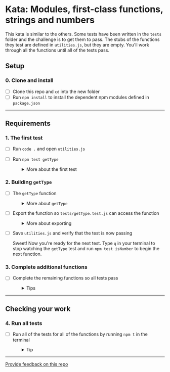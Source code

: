 # Kata: Modules, first-class functions, strings and numbers

This kata is similar to the others. Some tests have been written in the `tests` folder and the challenge is to get them to pass. The stubs of the functions they test are defined in `utilities.js`, but they are empty. You'll work through all the functions until all of the tests pass.

## Setup

### 0. Clone and install

- [ ] Clone this repo and `cd` into the new folder
- [ ] Run `npm install` to install the dependent npm modules defined in `package.json`

---
## Requirements

### 1. The first test

- [ ] Run `code .` and open `utilities.js`
- [ ] Run `npm test getType`
  <details style="padding-left: 2em">
    <summary>More about the first test</summary>
    
    This will run the first test, the `getType` function in `utilities.js`.

    You should see it is currently failing. Jest, the test framework we're using, is watching the relevant files so it will let us know as soon as we have the test passing.
  </details>

### 2. Building `getType`

- [ ] The `getType` function
  <details style="padding-left: 2em">
    <summary>More about <code>getType</code></summary>

    ```js
    function getType (thing) {
      return typeof thing
    }
    ```
  </details>

- [ ] Export the function so `tests/getType.test.js` can access the function
  <details style="padding-left: 2em">
    <summary>More about exporting</summary>
    
    Put this at the top of `utilities.js`:

    ```js
    module.exports = {
      getType: getType
    }
    ```
  </details>

- [ ] Save `utilities.js` and verify that the test is now passing

  Sweet! Now you're ready for the next test. Type `q` in your terminal to stop watching the `getType` test and run `npm test isNumber` to begin the next function.
  
### 3. Complete additional functions

- [ ] Complete the remaining functions so all tests pass
  <details style="padding-left: 2em">
    <summary>Tips</summary>
    
    - Don't forget to export each of the functions once you've implemented them
    - Be sure you understand how to use `typeof`
    - You are permitted &mdash; encouraged, even &mdash; to read the tests. Be aware that some of the tests use data defined in `./data/*.js`, so you may need to inspect those files to get a sense of the data being used
    - If you get stuck with `NaN`, you should know that 
      ```
      typeof NaN === 'number'
      ```
      Given that `NaN` stands for "not a number", that's not very intuitive is it? Well, [here is an explanation](http://stackoverflow.com/questions/2801601/why-does-typeof-nan-return-number). Also, the `isNaN` functions is a great way to check if a value is `NaN`, but be careful because 
      ```
      isNaN('a non-number string') === true
      ```
  </details>

---
## Checking your work

### 4. Run all tests

- [ ] Run all of the tests for all of the functions by running `npm t` in the terminal
  <details style="padding-left: 2em">
    <summary>Tip</summary>

    `npm t` is a shorthand version of `npm test`. It runs all tests that can be detected by the testing tools.

    - `npm t tests` would run all tests in the `/tests/` directory
  </details>

---
[Provide feedback on this repo](https://docs.google.com/forms/d/e/1FAIpQLSfw4FGdWkLwMLlUaNQ8FtP2CTJdGDUv6Xoxrh19zIrJSkvT4Q/viewform?usp=pp_url&entry.1958421517=kata-strings-numbers-modules)
